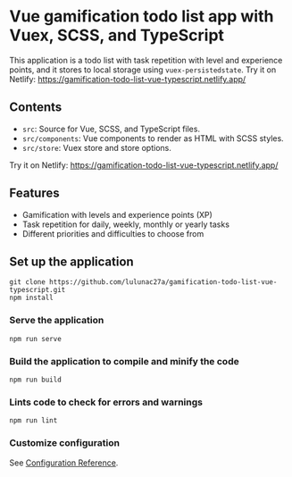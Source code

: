 # Vue gamification todo list app with Vuex, SCSS, and TypeScript

This application is a todo list with task repetition with level and experience points,
and it stores to local storage using `vuex-persistedstate`.
Try it on Netlify: https://gamification-todo-list-vue-typescript.netlify.app/

## Contents

- `src`: Source for Vue, SCSS, and TypeScript files.
- `src/components`: Vue components to render as HTML with SCSS styles.
- `src/store`: Vuex store and store options.

Try it on Netlify: https://gamification-todo-list-vue-typescript.netlify.app/

## Features

- Gamification with levels and experience points (XP)
- Task repetition for daily, weekly, monthly or yearly tasks
- Different priorities and difficulties to choose from

## Set up the application

```
git clone https://github.com/lulunac27a/gamification-todo-list-vue-typescript.git
npm install
```

### Serve the application

```
npm run serve
```

### Build the application to compile and minify the code

```
npm run build
```

### Lints code to check for errors and warnings

```
npm run lint
```

### Customize configuration

See [Configuration Reference](https://cli.vuejs.org/config/).
